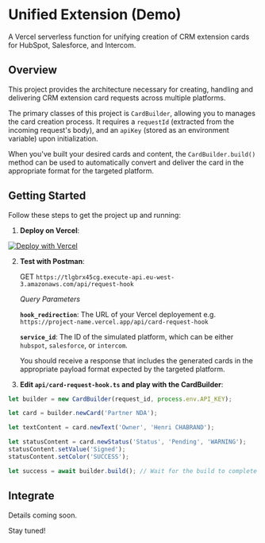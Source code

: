 # Unified Extension (Demo)

A Vercel serverless function for unifying creation of CRM extension cards for HubSpot, Salesforce, and Intercom.

## Overview

This project provides the architecture necessary for creating, handling and delivering CRM extension card requests across multiple platforms.

The primary classes of this project is `CardBuilder`, allowing you to manages the card creation process. 
It requires a `requestId` (extracted from the incoming request's body), and an `apiKey` (stored as an environment variable) upon initialization.

When you've built your desired cards and content, the `CardBuilder.build()` method can be used to automatically convert and deliver the card in the appropriate format for the targeted platform.


## Getting Started

Follow these steps to get the project up and running:

1. **Deploy on Vercel**:

[![Deploy with Vercel](https://vercel.com/button)](https://vercel.com/new/clone?repository-url=https%3A%2F%2Fgithub.com%2FHenriChabrand%2Funified-extension-demo&env=API_KEY&envDescription=Get%20in%20touche%20with%20henri.chabrand%40gmail.com%20to%20get%20your%20API%20Key.&envLink=https%3A%2F%2Fwww.linkedin.com%2Fin%2Fhenri-chabrand--product-manager%2F&project-name=unified-extension-demo-company&repository-name=unified-extension-demo-company)
   
2. **Test with Postman**:

   GET `https://tlgbrx45cg.execute-api.eu-west-3.amazonaws.com/api/request-hook`
   
    _Query Parameters_


   **`hook_redirection`**: The URL of your Vercel deployement e.g. `https://project-name.vercel.app/api/card-request-hook`

   **`service_id`**: The ID of the simulated platform, which can be either `hubspot`, `salesforce`, or `intercom`.

    You should receive a response that includes the generated cards in the appropriate payload format expected by the targeted platform.
3. **Edit `api/card-request-hook.ts` and play with the CardBuilder**:
```typescript
let builder = new CardBuilder(request_id, process.env.API_KEY);

let card = builder.newCard('Partner NDA');

let textContent = card.newText('Owner', 'Henri CHABRAND');

let statusContent = card.newStatus('Status', 'Pending', 'WARNING');
statusContent.setValue('Signed');
statusContent.setColor('SUCCESS');

let success = await builder.build(); // Wait for the build to complete to prevent the process from terminating prematurely
```


## Integrate


Details coming soon. 

Stay tuned!
